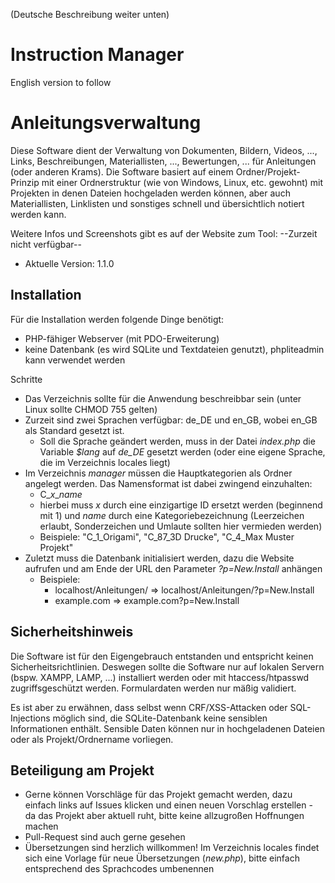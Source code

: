 (Deutsche Beschreibung weiter unten)
# Instruction Manager #

English version to follow

# Anleitungsverwaltung #

Diese Software dient der Verwaltung von Dokumenten, Bildern, Videos, ..., Links, Beschreibungen, Materiallisten, ..., Bewertungen, ... für Anleitungen (oder anderen Krams). Die Software basiert auf einem Ordner/Projekt-Prinzip mit einer Ordnerstruktur (wie von Windows, Linux, etc. gewohnt) mit Projekten in denen Dateien hochgeladen werden können, aber auch Materiallisten, Linklisten und sonstiges schnell und übersichtlich notiert werden kann.

Weitere Infos und Screenshots gibt es auf der Website zum Tool: --Zurzeit nicht verfügbar--

* Aktuelle Version: 1.1.0

## Installation ##
Für die Installation werden folgende Dinge benötigt:

* PHP-fähiger Webserver (mit PDO-Erweiterung)
* keine Datenbank (es wird SQLite und Textdateien genutzt), phpliteadmin kann verwendet werden

Schritte

* Das Verzeichnis sollte für die Anwendung beschreibbar sein (unter Linux sollte CHMOD 755 gelten)
* Zurzeit sind zwei Sprachen verfügbar: de_DE und en_GB, wobei en_GB als Standard gesetzt ist.
	* Soll die Sprache geändert werden, muss in der Datei _index.php_ die Variable _$lang_ auf _de_DE_ gesetzt werden (oder eine eigene Sprache, die im Verzeichnis locales liegt)
* Im Verzeichnis _manager_ müssen die Hauptkategorien als Ordner angelegt werden. Das Namensformat ist dabei zwingend einzuhalten:
	* C_*x*_*name*
	* hierbei muss *x* durch eine einzigartige ID ersetzt werden (beginnend mit 1) und *name* durch eine Kategoriebezeichnung (Leerzeichen erlaubt, Sonderzeichen und Umlaute sollten hier vermieden werden)
	* Beispiele: "C_1_Origami", "C_87_3D Drucke", "C_4_Max Muster Projekt"
* Zuletzt muss die Datenbank initialisiert werden, dazu die Website aufrufen und am Ende der URL den Parameter _?p=New.Install_ anhängen
	* Beispiele:
		* localhost/Anleitungen/ => localhost/Anleitungen/?p=New.Install
		* example.com => example.com?p=New.Install

## Sicherheitshinweis ##
Die Software ist für den Eigengebrauch entstanden und entspricht keinen Sicherheitsrichtlinien. Deswegen sollte die Software nur auf lokalen Servern (bspw. XAMPP, LAMP, ...) installiert werden oder mit htaccess/htpasswd zugriffsgeschützt werden. Formulardaten werden nur mäßig validiert.

Es ist aber zu erwähnen, dass selbst wenn CRF/XSS-Attacken oder SQL-Injections möglich sind, die SQLite-Datenbank keine sensiblen Informationen enthält. Sensible Daten können nur in hochgeladenen Dateien oder als Projekt/Ordnername vorliegen.

## Beteiligung am Projekt ##

* Gerne können Vorschläge für das Projekt gemacht werden, dazu einfach links auf Issues klicken und einen neuen Vorschlag erstellen - da das Projekt aber aktuell ruht, bitte keine allzugroßen Hoffnungen machen
* Pull-Request sind auch gerne gesehen
* Übersetzungen sind herzlich willkommen! Im Verzeichnis locales findet sich eine Vorlage für neue Übersetzungen (_new.php_), bitte einfach entsprechend des Sprachcodes umbenennen